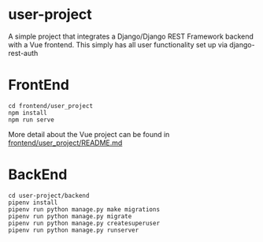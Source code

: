 # user-project
A simple project that integrates a Django/Django REST Framework backend with a Vue frontend.  This simply has all user functionality set up via django-rest-auth

# FrontEnd
```
cd frontend/user_project
npm install
npm run serve
```
More detail about the Vue project can be found in [frontend/user_project/README.md](frontend/user_project/README.md)

# BackEnd
```
cd user-project/backend
pipenv install
pipenv run python manage.py make migrations
pipenv run python manage.py migrate
pipenv run python manage.py createsuperuser
pipenv run python manage.py runserver
```

